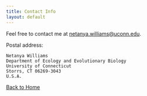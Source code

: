 ```yaml
---
title: Contact Info
layout: default
---
```


Feel free to contact me at <netanya.williams@uconn.edu>.

Postal address: 

    Netanya Williams 
    Department of Ecology and Evolutionary Biology 
    University of Connecticut 
    Storrs, CT 06269-3043
    U.S.A.

[Back to Home](https://netanyawilliams.github.io/)
